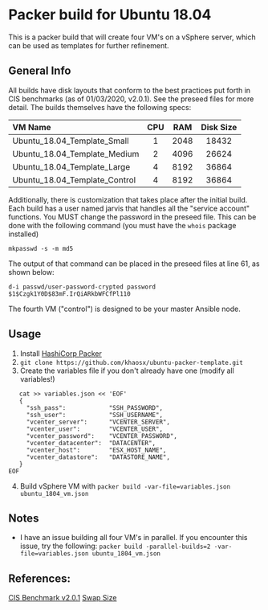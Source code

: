 # Packer build for Ubuntu 18.04
This is a packer build that will create four VM's on a vSphere server, which can be used as templates for further refinement. 

## General Info
All builds have disk layouts that conform to the best practices put forth in CIS benchmarks (as of 01/03/2020, v2.0.1). See the preseed files for more detail. The builds themselves have the following specs:

| VM Name | CPU | RAM | Disk Size |
| :--- | :---: | :---: | :---: |
| Ubuntu_18.04_Template_Small | 1 | 2048 | 18432 |
| Ubuntu_18.04_Template_Medium | 2 | 4096 | 26624 |
| Ubuntu_18.04_Template_Large | 4 | 8192 | 36864 |
| Ubuntu_18.04_Template_Control | 4 | 8192 | 36864 |

Additionally, there is customization that takes place after the initial build. Each build has a user named jarvis that handles all the "service account" functions. You MUST change the password in the preseed file. This can be done with the following command (you must have the `whois` package installed) 

`mkpasswd -s -m md5`

The output of that command can be placed in the preseed files at line 61, as shown below:

`d-i passwd/user-password-crypted password $1$Czgk1Y0D$83mF.IrQiARkbWFCfPl110`

The fourth VM ("control") is designed to be your master Ansible node. 

## Usage

1. Install [HashiCorp Packer](https://packer.io/)
2. `git clone https://github.com/khaosx/ubuntu-packer-template.git`
3. Create the variables file if you don't already have one (modify all variables!)

```
   cat >> variables.json << 'EOF'
   {
     "ssh_pass":			"SSH_PASSWORD",
     "ssh_user":			"SSH_USERNAME",
     "vcenter_server":		"VCENTER_SERVER",
     "vcenter_user":		"VCENTER_USER",
     "vcenter_password":	"VCENTER_PASSWORD",
     "vcenter_datacenter":	"DATACENTER",
     "vcenter_host":		"ESX_HOST_NAME",
     "vcenter_datastore":	"DATASTORE_NAME",
   }
EOF
```
4. Build vSphere VM with `packer build -var-file=variables.json ubuntu_1804_vm.json`

## Notes
* I have an issue building all four VM's in parallel. If you encounter this issue, try the following:
`packer build -parallel-builds=2 -var-file=variables.json ubuntu_1804_vm.json`


## References:
[CIS Benchmark v2.0.1](https://www.cisecurity.org/benchmark/ubuntu_linux/)
[Swap Size](https://itsfoss.com/swap-size/)